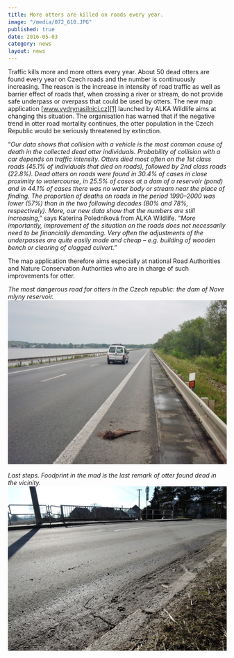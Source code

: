 ```yaml
---
title: More otters are killed on roads every year.
image: "/media/072_610.JPG"
published: true
date: 2016-05-03
category: news
layout: news
---
```

Traffic kills more and more otters every year. About 50 dead otters are
found every year on Czech roads and the number is continuously
increasing. The reason is the increase in intensity of road traffic as
well as barrier effect of roads that, when crossing a river or stream,
do not provide safe underpass or overpass that could be used by otters.
The new map application [www.vydrynasilnici.cz][1] launched by ALKA
Wildlife aims at changing this situation. The organisation has warned
that if the negative trend in otter road mortality continues, the otter
population in the Czech Republic would be seriously threatened by
extinction.

“*Our data shows that collision with a vehicle is the most common cause
of death in the collected dead otter individuals. Probability of
collision with a car depends on traffic intensity. Otters died most
often on the 1st class roads (45.1% of individuals that died on roads),
followed by 2nd class roads (22.8%). Dead otters on roads were found in
30.4% of cases in close proximity to watercourse, in 25.5% of cases at a
dam of a reservoir (pond) and in 44.1% of cases there was no water body
or stream near the place of finding. The proportion of deaths on roads
in the period 1990–2000 was lower (57%) than in the two following
decades (80% and 78%, respectively). More, our new data show that the
numbers are still increasing*,” says Katerina Poledníková from ALKA
Wildlife. “*More importantly, improvement of the situation on the roads
does not necessarily need to be financially demanding. Very often the
adjustments of the underpasses are quite easily made and cheap – e.g.
building of wooden bench or clearing of clogged culvert.*”

The map application therefore aims especially at national Road
Authorities and Nature Conservation Authorities who are in charge of
such improvements for otter.

*The most dangerous road for otters in the Czech republic: the dam of
Nove mlyny reservoir.*  
![](/media/P5310050_610.JPG)

*Last steps. Foodprint in the mad is the last remark of otter found dead
in the vicinity.*  
![](/media/DSCN1261_610.JPG)


[1]: http://www.vydrynasilnici.cz/
